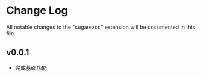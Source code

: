 # Change Log

All notable changes to the "sugarezcc" extension will be documented in this file.

## v0.0.1

- 完成基础功能
